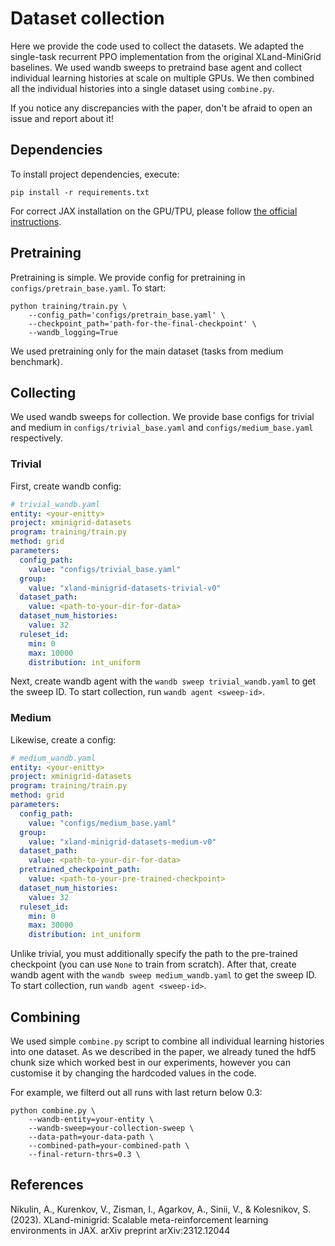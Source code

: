 # Dataset collection

Here we provide the code used to collect the datasets. We adapted the single-task recurrent PPO implementation from the original XLand-MiniGrid baselines. We used wandb sweeps to pretraind base agent and collect individual learning histories at scale on multiple GPUs. We then combined all the individual histories into a single dataset using `combine.py`.

If you notice any discrepancies with the paper, don't be afraid to open an issue and report about it! 

## Dependencies

To install project dependencies, execute:
```
pip install -r requirements.txt
```
For correct JAX installation on the GPU/TPU, please follow [the official instructions](https://jax.readthedocs.io/en/latest/installation.html).

## Pretraining

Pretraining is simple. We provide config for pretraining in `configs/pretrain_base.yaml`. To start:
```commandline
python training/train.py \
    --config_path='configs/pretrain_base.yaml' \
    --checkpoint_path='path-for-the-final-checkpoint' \
    --wandb_logging=True
```
We used pretraining only for the main dataset (tasks from medium benchmark).

## Collecting

We used wandb sweeps for collection. We provide base configs for trivial and medium in `configs/trivial_base.yaml` and `configs/medium_base.yaml` respectively.

### Trivial

First, create wandb config:
```yaml
# trivial_wandb.yaml
entity: <your-enitty>
project: xminigrid-datasets
program: training/train.py
method: grid
parameters:
  config_path:
    value: "configs/trivial_base.yaml"
  group:
    value: "xland-minigrid-datasets-trivial-v0"
  dataset_path:
    value: <path-to-your-dir-for-data>
  dataset_num_histories:
    value: 32
  ruleset_id:
    min: 0
    max: 10000
    distribution: int_uniform
```
Next, create wandb agent with the `wandb sweep trivial_wandb.yaml` to get the sweep ID. To start collection, run `wandb agent <sweep-id>`. 

### Medium

Likewise, create a config:
```yaml
# medium_wandb.yaml
entity: <your-enitty>
project: xminigrid-datasets
program: training/train.py
method: grid
parameters:
  config_path:
    value: "configs/medium_base.yaml"
  group:
    value: "xland-minigrid-datasets-medium-v0"
  dataset_path:
    value: <path-to-your-dir-for-data>
  pretrained_checkpoint_path:
    value: <path-to-your-pre-trained-checkpoint>
  dataset_num_histories:
    value: 32
  ruleset_id:
    min: 0
    max: 30000
    distribution: int_uniform
```
Unlike trivial, you must additionally specify the path to the pre-trained checkpoint (you can use `None` to train from scratch). After that, create wandb agent with the `wandb sweep medium_wandb.yaml` to get the sweep ID. To start collection, run `wandb agent <sweep-id>`.

## Combining

We used simple `combine.py` script to combine all individual learning histories into one dataset. As we described in the paper, we already tuned the hdf5 chunk size which worked best in our experiments, however you can customise it by changing the hardcoded values in the code.

For example, we filterd out all runs with last return below 0.3:
```commandline
python combine.py \
    --wandb-entity=your-entity \
    --wandb-sweep=your-collection-sweep \
    --data-path=your-data-path \
    --combined-path=your-combined-path \
    --final-return-thrs=0.3 \
```

## References

Nikulin, A., Kurenkov, V., Zisman, I., Agarkov, A., Sinii, V., & Kolesnikov, S. (2023). XLand-minigrid: Scalable meta-reinforcement learning environments in JAX. arXiv preprint arXiv:2312.12044
